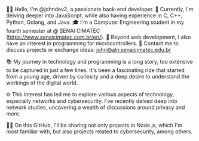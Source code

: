 👨‍💻 Hello, I'm @johndev2, a passionate back-end developer.
🚀 Currently, I'm delving deeper into JavaScript, while also having experience in C, C++, Python, Golang, and Java.
🎓 I'm a Computer Engineering student in my fourth semester at @ SENAI CIMATEC (https://www.senaicimatec.com.br/en/).
🤖 Beyond web development, I also have an interest in programming for microcontrollers.
📧 Contact me to discuss projects or exchange ideas: john@aln.senaicimatec.edu.br

📚 My journey in technology and programming is a long story, too extensive to be captured in just a few lines. It's been a fascinating ride that started from a young age, driven by curiosity and a deep desire to understand the workings of the digital world.

🌐 This interest has led me to explore various aspects of technology, especially networks and cybersecurity. I've recently delved deep into network studies, uncovering a wealth of discussions around privacy and more.

👨‍💻 On this GitHub, I'll be sharing not only projects in Node.js, which I'm most familiar with, but also projects related to cybersecurity, among others.

